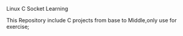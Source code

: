 Linux C Socket Learning

This Repository include C projects from base to Middle,only use for exercise;